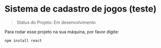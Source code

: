 # Sistema de cadastro de jogos (teste)

> Status do Projeto: Em desenvolvimento

Para rodar esse projeto na sua máquina, por favor digite:

```
npm install react
```
